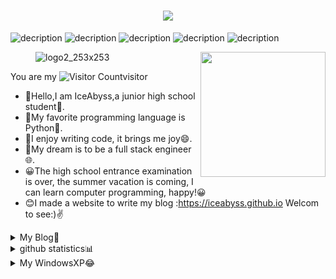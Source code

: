<h1 align="center"> <a href="https://github.com/ice-abyss"> <img src="https://readme-typing-svg.herokuapp.com/?lines=print(%22Hello%2C%20World!%22);IceAbyss&center=true&size=27"> </a> </h1>



![decription](https://img.shields.io/badge/IceAbyss-Python-blue)
![decription](https://img.shields.io/badge/IceAbyss-Github-orange)
![decription](https://img.shields.io/badge/IceAbyss-Linux-lightgrey)
![decription](https://img.shields.io/badge/IceAbyss-AutoIt-blue)
![decription](https://img.shields.io/badge/IceAbyss-Web-red)  


<img align='right' src='https://user-images.githubusercontent.com/5713670/87202985-820dcb80-c2b6-11ea-9f56-7ec461c497c3.gif' width='200"'>


<figure class ="half">
 
  ![logo2_253x253](https://cdn.staticaly.com/gh/Ice-Abyss/Img-Repository@master/20220709/logo2_253x253.306gq4zoyls0.webp)
  <!--![web](https://cdn.staticaly.com/gh/Ice-Abyss/Img-Repository@master/20220717/web.tunhlj6uqr4.webp)-->
 
 </figure>
 
 
 
 

You are my ![Visitor Count](https://profile-counter.glitch.me/ice-abyss/count.svg)visitor
* :wave:Hello,I am IceAbyss,a junior high school student:school:.
* :book:My favorite programming language is Python:snake:.
* :pencil:I enjoy writing code, it brings me joy:smile:.
* :bust_in_silhouette:My dream is to be a full stack engineer:globe_with_meridians:.
* 😀The high school entrance examination is over, the summer vacation is coming, I can learn computer programming, happy!😀
* 😊I made a website to write my blog :https://iceabyss.github.io Welcom to see:)✌



<details>
<summary>My Blog📜</summary>
<pre><code>
<figure class ="half">
最新文章：
[Markdown语法篇](https://iceabyss.github.io/blog/4/4.html)
[网络是如何运作的？](https://iceabyss.github.io/blog/3/3.html)
[2D图片变3D？！](https://iceabyss.github.io/blog/2/2.html)
[Hello World! ](https://iceabyss.github.io/blog/1/1.html) 
</figure></code>
</code></pre>
</details>



<details>
<summary>github statistics📊</summary>
<pre><code>

<figure class ="half">

  ![Most Used Languages](https://github-readme-stats.vercel.app/api/top-langs/?username=Ice-Abyss&theme=dark&layout=compact)
  ![Github Stats](https://github-readme-stats.vercel.app/api?username=Ice-Abyss&show_icons=true&theme=dark&count_private=true)
 
  
</figure>

</code></pre>
</details>


<details>
<summary>My WindowsXP😂</summary>
<pre><code>

 ![xp](https://cdn.staticaly.com/gh/Ice-Abyss/Img-Repository@master/20220709/xp.6hkjori0wts0.gif)

</code></pre>
</details>

<!--<div align="center"> <img src="https://github-readme-stats.vercel.app/api/top-langs/?username=Ice-Abyss&hide_title=true&hide_border=true&layout=compact&langs_count=6&text_color=000&icon_color=fff&bg_color=0,52fa5a,4dfcff,c64dff&theme=graywhite" />


<div align="center"> <img height="137px" src="https://github-readme-stats.vercel.app/api?username=Ice-Abyss&hide_title=true&hide_border=true&show_icons=trueline_height=21&text_color=000&icon_color=000&bg_color=0,ea6161,ffc64d,fffc4d,52fa5a&theme=graywhite" />


<div align="center"> <img src="https://activity-graph.herokuapp.com/graph?username=Ice-Abyss&theme=xcode" /> </div>

<div align="center"> <img src="https://metrics.lecoq.io/Ice-Abyss?template=classic&config.timezone=Asia%2FShanghai"> </div>



<figure class ="half">

  ![Github Stats](https://github-readme-stats.vercel.app/api?username=Ice-Abyss&show_icons=true&theme=dark&count_private=true)
  ![Most Used Languages](https://github-readme-stats.vercel.app/api/top-langs/?username=Ice-Abyss&theme=dark&layout=compact)
  
</figure>-->




